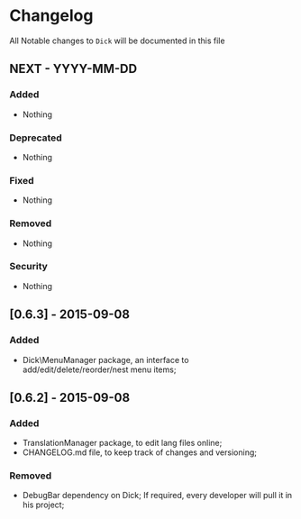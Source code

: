 # Changelog

All Notable changes to `Dick` will be documented in this file

## NEXT - YYYY-MM-DD

### Added
- Nothing

### Deprecated
- Nothing

### Fixed
- Nothing

### Removed
- Nothing

### Security
- Nothing

## [0.6.3] - 2015-09-08

### Added
- Dick\MenuManager package, an interface to add/edit/delete/reorder/nest menu items;

## [0.6.2] - 2015-09-08

### Added
- TranslationManager package, to edit lang files online;
- CHANGELOG.md file, to keep track of changes and versioning;

### Removed
- DebugBar dependency on Dick; If required, every developer will pull it in his project;